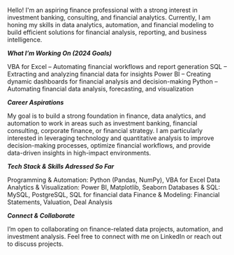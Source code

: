 Hello! I'm an aspiring finance professional with a strong interest in investment banking, consulting, and financial analytics. Currently, I am honing my skills in data analytics, automation, and financial modeling to build efficient solutions for financial analysis, reporting, and business intelligence.

***What I’m Working On (2024 Goals)***

VBA for Excel – Automating financial workflows and report generation
SQL – Extracting and analyzing financial data for insights
Power BI – Creating dynamic dashboards for financial analysis and decision-making
Python – Automating financial data analysis, forecasting, and visualization

***Career Aspirations***

My goal is to build a strong foundation in finance, data analytics, and automation to work in areas such as investment banking, financial consulting, corporate finance, or financial strategy. I am particularly interested in leveraging technology and quantitative analysis to improve decision-making processes, optimize financial workflows, and provide data-driven insights in high-impact environments.

***Tech Stack & Skills Adressed So Far***

Programming & Automation: Python (Pandas, NumPy), VBA for Excel
Data Analytics & Visualization: Power BI, Matplotlib, Seaborn
Databases & SQL: MySQL, PostgreSQL, SQL for financial data
Finance & Modeling: Financial Statements, Valuation, Deal Analysis

***Connect & Collaborate***

I’m open to collaborating on finance-related data projects, automation, and investment analysis. Feel free to connect with me on LinkedIn or reach out to discuss projects.
